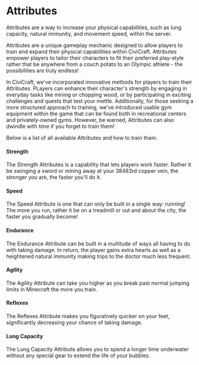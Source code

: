 # Attributes

Attributes are a way to increase your physical capabilities, such as lung capacity, natural immunity, and movement speed, within the server.

Attributes are a unique gameplay mechanic designed to allow players to train and expand their physical capabilities within CiviCraft. Attributes empower players to tailor their characters to fit their preferred play-style rather that be anywhere from a couch potato to an Olympic athlete - the possibilities are truly endless!

In CiviCraft, we've incorporated innovative methods for players to train their Attributes. PLayers can enhance their character's strength by engaging in everyday tasks like mining or chopping wood, or by participating in exciting challenges and quests that test your mettle. Additionally, for those seeking a more structured approach to training, we've introduced usable gym equipment within the game that can be found both in recreational centers and privately-owned gyms. However, be warned, Attributes can also dwindle with time if you forget to train them!

Below is a list of all available Attributes and how to train them.

#### Strength
The Strength Attributes is a capability that lets players work faster. Rather it be swinging a sword or mining away at your 38483rd copper vein, the stronger you are, the faster you'll do it. 

#### Speed
The Speed Attribute is one that can only be built in a single way: running! The more you run, rather it be on a treadmill or out and about the city, the faster you gradually become!

#### Endurance
The Endurance Attribute can be built in a multitude of ways all having to do with taking damage. In return, the player gains extra hearts as well as a heightened natural immunity making trips to the doctor much less frequent.

#### Agility
The Agility Attribute can take you higher as you break past normal jumping limits in Minecraft the more you train.

#### Reflexes
The Reflexes Attribute makes you figuratively quicker on your feet, significantly decreasing your chance of taking damage.

#### Lung Capacity
The Lung Capacity Attribute allows you to spend a longer time underwater without any special gear to extend the life of your bubbles.